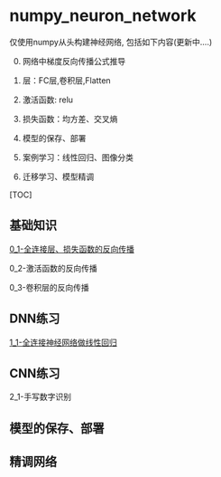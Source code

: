 # numpy_neuron_network
仅使用numpy从头构建神经网络, 包括如下内容(更新中....)

0. 网络中梯度反向传播公式推导


1. 层：FC层,卷积层,Flatten
2. 激活函数: relu
3. 损失函数：均方差、交叉熵
4. 模型的保存、部署
5. 案例学习：线性回归、图像分类
6. 迁移学习、模型精调

[TOC]

## 基础知识

[0_1-全连接层、损失函数的反向传播](0_1-全连接层、损失函数的反向传播.md)

0_2-激活函数的反向传播

0_3-卷积层的反向传播



## DNN练习

[1_1-全连接神经网络做线性回归](1_1-全连接神经网络做线性回归.md)



## CNN练习

2_1-手写数字识别



## 模型的保存、部署



## 精调网络



